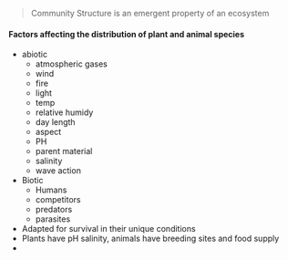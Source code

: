 > Community Structure is an emergent property of an ecosystem
####  Factors affecting the distribution of plant and animal species
 - abiotic
	 - atmospheric gases
	 - wind
	 - fire
	 - light 
	 - temp
	 - relative humidy
	 - day length
	 - aspect
	 - PH
	 - parent material
	 - salinity
	 - wave action
 - Biotic
	 - Humans
	 - competitors
	 - predators
	 - parasites
 - Adapted for survival in their unique conditions
 - Plants have pH salinity, animals have breeding sites and food supply
 - 
<!--stackedit_data:
eyJoaXN0b3J5IjpbMTQxMzM2MDI4OCwxMDkwNTEyNTI0LC0yMD
g4NzQ2NjEyXX0=
-->